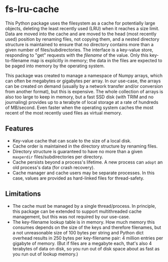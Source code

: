 # fs-lru-cache

This Python package uses the filesystem as a cache for potentially large objects, deleting the least recently used (LRU) when it reaches a size limit. Data are moved into the cache and are moved to the head (most recently used) position by renaming files, not copying them, and a nested directory structure is maintained to ensure that no directory contains more than a given number of files/subdirectories. The interface is a key-value store, responding to "get" requests with the _filename_ of the value. Only this key-to-filename map is explicitly in memory; the data in the files are expected to be paged into memory by the operating system.

This package was created to manage a namespace of Numpy arrays, which can often be megabytes or gigabytes per array. In our use-case, the arrays can be created on demand (usually by a network transfer and/or conversion from another format), but this is expensive. The whole collection of arrays is also too large to keep in memory, but a fast SSD disk (with TRIM and no journaling) provides up to a terabyte of local storage at a rate of hundreds of MB/second. Even faster when the operating system caches the most recent of the most recently used files as virtual memory.

## Features

   * Key-value cache that can scale to the size of a local disk.
   * Cache order is maintained in the directory structure by renaming files.
   * Directory structure is guaranteed to have no more than a given `maxperdir` files/subdirectories per directory.
   * Cache persists beyond a process's lifetime. A new process can `adopt` an old process's data (for crash recovery).
   * Cache manager and cache users may be separate processes. In this case, values are provided as hard-linked files for thread-safety.

## Limitations

   * The cache must be managed by a single thread/process. In principle, this package can be extended to support multithreaded cache management, but this was not required by our use-case.
   * The key-filename lookup table is in memory. How much memory this consumes depends on the size of the keys and therefore filenames, but a not unreasonable size of 100 bytes per string and Python dict overhead results in 250 bytes per key-filename pair: 4 million entries per gigabyte of memory. (But if files are a megabyte each, that's also 4 terabytes of data on disk, so you run out of disk space about as fast as you run out of lookup memory.)
